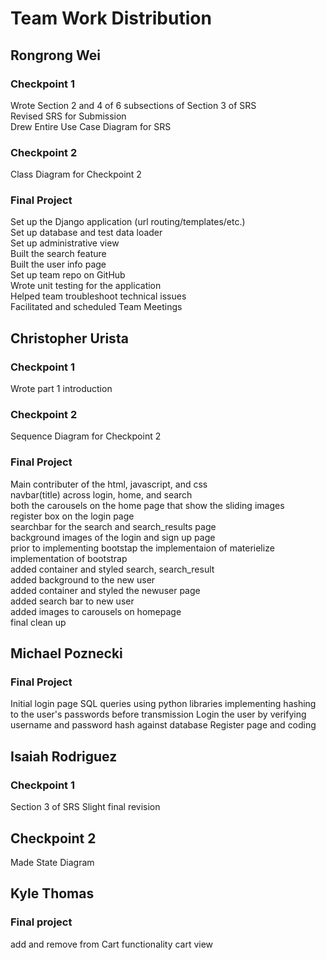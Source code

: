 # Team Work Distribution

## Rongrong Wei

### Checkpoint 1
Wrote Section 2 and 4 of 6 subsections of Section 3 of SRS  
Revised SRS for Submission  
Drew Entire Use Case Diagram for SRS  

### Checkpoint 2
Class Diagram for Checkpoint 2  

### Final Project
Set up the Django application (url routing/templates/etc.)  
Set up database and test data loader  
Set up administrative view  
Built the search feature  
Built the user info page  
Set up team repo on GitHub  
Wrote unit testing for the application  
Helped team troubleshoot technical issues  
Facilitated and scheduled Team Meetings  

## Christopher Urista

### Checkpoint 1
Wrote part 1 introduction  

### Checkpoint 2
Sequence Diagram for Checkpoint 2  

### Final Project
Main contributer of the html, javascript, and css  
navbar(title) across login, home, and search  
both the carousels on the home page that show the sliding images  
register box on the login page  
searchbar for the search and search_results page  
background images of the login and sign up page  
prior to implementing bootstap the implementaion of materielize   
implementation of bootstrap  
added container and styled search, search_result  
added background to the new user  
added container and styled the newuser page  
added search bar to new user  
added images to carousels on homepage  
final clean up  

## Michael Poznecki

### Final Project
Initial login page
SQL queries using python libraries
implementing hashing to the user's passwords before transmission
Login the user by verifying username and password hash against database
Register page and coding

## Isaiah Rodriguez
### Checkpoint 1 
Section 3 of SRS 
Slight final revision 
## Checkpoint 2
Made State Diagram 

## Kyle Thomas
### Final project
add and remove from Cart functionality
cart view

